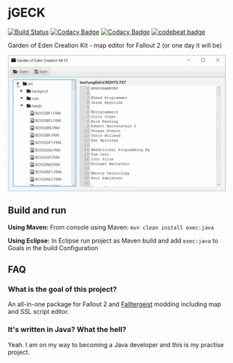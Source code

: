 # jGECK 
[![Build Status](https://travis-ci.com/JanSimek/jGECK.svg?branch=master)](https://travis-ci.com/JanSimek/jGECK) 
[![Codacy Badge](https://api.codacy.com/project/badge/Grade/6ea21e9d1d3641729f17edf08be324ff)](https://app.codacy.com/app/JanSimek/jGECK?utm_source=github.com&utm_medium=referral&utm_content=JanSimek/jGECK&utm_campaign=Badge_Grade_Dashboard) [![Codacy Badge](https://api.codacy.com/project/badge/Grade/6ea21e9d1d3641729f17edf08be324ff)](https://app.codacy.com/app/JanSimek/jGECK?utm_source=github.com&utm_medium=referral&utm_content=JanSimek/jGECK&utm_campaign=Badge_Grade_Dashboard) 
[![codebeat badge](https://codebeat.co/badges/142e40c1-35c6-4649-9767-efea65b8d6a2)](https://codebeat.co/projects/github-com-jansimek-jgeck-master)

Garden of Eden Creation Kit - map editor for Fallout 2 (or one day it will be)

![](jgeck-video.gif)

## Build and run

**Using Maven:** From console using Maven: `mvn clean install exec:java`

**Using Eclipse:** In Eclipse run project as Maven build and add `exec:java` to Goals in the build Configuration

## FAQ

### What is the goal of this project?

An all-in-one package for Fallout 2 and [Falltergeist](https://github.com/falltergeist/falltergeist) modding including map and SSL script editor.

### It's written in Java? What the hell?

Yeah. I am on my way to becoming a Java developer and this is my practise project.

